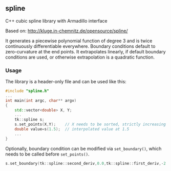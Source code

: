 ## spline
C++ cubic spline library with Armadillo interface

Based on:
http://kluge.in-chemnitz.de/opensource/spline/

It generates a piecewise polynomial function of degree 3 and is
twice continuously differentiable everywhere. Boundary conditions
default to zero-curvature at the end points. It extrapolates linearly,
if default boundary conditions are used, or otherwise extrapolation
is a quadratic function.


### Usage
The library is a header-only file and can be used like this:

```C++
#include "spline.h"
...
int main(int argc, char** argv)
{
    std::vector<double> X, Y;
    ...
    tk::spline s;
    s.set_points(X,Y);    // X needs to be sorted, strictly increasing
    double value=s(1.5);  // interpolated value at 1.5
    ...
}
```

Optionally, boundary condition can be modified via `set_boundary()`,
which needs to be called before `set_points()`.

```C++
s.set_boundary(tk::spline::second_deriv,0.0,tk::spline::first_deriv,-2.0,false);
```
